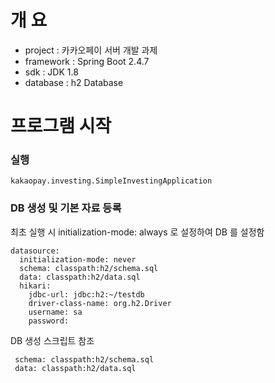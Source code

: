 # 개 요
 
* project   : 카카오페이 서버 개발 과제
* framework : Spring Boot 2.4.7
* sdk       : JDK 1.8
* database  : h2 Database

# 프로그램 시작

### 실행
`kakaopay.investing.SimpleInvestingApplication`

### DB 생성 및 기본 자료 등록
최초 실행 시 initialization-mode: always 로 설정하여 DB 를 설정함

    datasource:
      initialization-mode: never
      schema: classpath:h2/schema.sql
      data: classpath:h2/data.sql
      hikari:
        jdbc-url: jdbc:h2:~/testdb
        driver-class-name: org.h2.Driver
        username: sa
        password:

DB 생성 스크립트 참조

     schema: classpath:h2/schema.sql
     data: classpath:h2/data.sql



